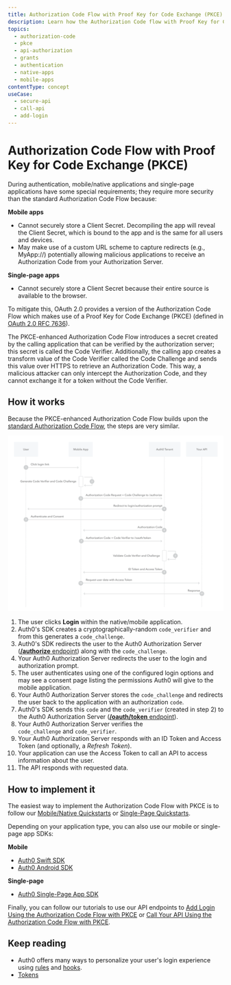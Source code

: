```yaml
---
title: Authorization Code Flow with Proof Key for Code Exchange (PKCE)
description: Learn how the Authorization Code flow with Proof Key for Code Exchange (PKCE) works and why you should use it for native and mobile apps.
topics:
  - authorization-code
  - pkce
  - api-authorization
  - grants
  - authentication
  - native-apps
  - mobile-apps
contentType: concept
useCase:
  - secure-api
  - call-api
  - add-login
---
```

# Authorization Code Flow with Proof Key for Code Exchange (PKCE)

During authentication, mobile/native applications and single-page applications have some special requirements; they require more security than the standard Authorization Code Flow because:

**Mobile apps**

* Cannot securely store a Client Secret. Decompiling the app will reveal the Client Secret, which is bound to the app and is the same for all users and devices.
* May make use of a custom URL scheme to capture redirects (e.g., MyApp://) potentially allowing malicious applications to receive an Authorization Code from your Authorization Server.

**Single-page apps**

* Cannot securely store a Client Secret because their entire source is available to the browser.

To mitigate this, OAuth 2.0 provides a version of the Authorization Code Flow which makes use of a Proof Key for Code Exchange (PKCE) (defined in [OAuth 2.0 RFC 7636](https://tools.ietf.org/html/rfc7636)). 

The PKCE-enhanced Authorization Code Flow introduces a secret created by the calling application that can be verified by the authorization server; this secret is called the Code Verifier. Additionally, the calling app creates a transform value of the Code Verifier called the Code Challenge and sends this value over HTTPS to retrieve an Authorization Code. This way, a malicious attacker can only intercept the Authorization Code, and they cannot exchange it for a token without the Code Verifier.

## How it works

Because the PKCE-enhanced Authorization Code Flow builds upon the [standard Authorization Code Flow](/flows/concepts/auth-code), the steps are very similar.

![Authorization Code Flow with PKCE Authentication Sequence](/media/articles/flows/concepts/auth-sequence-auth-code-pkce.png)

1. The user clicks **Login** within the native/mobile application.
2. Auth0's SDK creates a cryptographically-random `code_verifier` and from this generates a `code_challenge`.
3. Auth0's SDK redirects the user to the Auth0 Authorization Server ([**/authorize** endpoint](/api/authentication#authorization-code-grant-pkce-)) along with the `code_challenge`.
4. Your Auth0 Authorization Server redirects the user to the login and authorization prompt.
5. The user authenticates using one of the configured login options and may see a consent page listing the permissions Auth0 will give to the mobile application.
6. Your Auth0 Authorization Server stores the `code_challenge` and redirects the user back to the application with an authorization `code`.
7. Auth0's SDK sends this `code` and the `code_verifier` (created in step 2) to the Auth0 Authorization Server ([**/oauth/token** endpoint](/api/authentication?http#authorization-code-flow-with-pkce44)).
8. Your Auth0 Authorization Server verifies the `code_challenge` and `code_verifier`.
9. Your Auth0 Authorization Server responds with an ID Token and Access Token (and optionally, a <dfn data-key="refresh-token">Refresh Token</dfn>).
10. Your application can use the Access Token to call an API to access information about the user.
11. The API responds with requested data.


## How to implement it

The easiest way to implement the Authorization Code Flow with PKCE is to follow our [Mobile/Native Quickstarts](/quickstart/native) or [Single-Page Quickstarts](/quickstart/spa).

Depending on your application type, you can also use our mobile or single-page app SDKs:

**Mobile**

* [Auth0 Swift SDK](/libraries/auth0-swift)
* [Auth0 Android SDK](/libraries/auth0-android)

**Single-page**

* [Auth0 Single-Page App SDK](/libraries/auth0-spa-js)

Finally, you can follow our tutorials to use our API endpoints to [Add Login Using the Authorization Code Flow with PKCE](/flows/guides/auth-code-pkce/add-login-auth-code-pkce) or [Call Your API Using the Authorization Code Flow with PKCE](/flows/guides/auth-code-pkce/call-api-auth-code-pkce).

## Keep reading

- Auth0 offers many ways to personalize your user's login experience using [rules](/rules) and [hooks](/hooks).
- [Tokens](/tokens)

